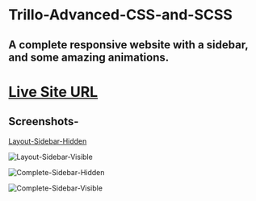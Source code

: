 # Trillo-Advanced-CSS-and-SCSS
## A complete responsive website with a sidebar, and some amazing animations.

# [Live Site URL](https://harshitsoni2000.github.io/Trillo-Advanced-CSS-and-SCSS/)

## Screenshots-

[Layout-Sidebar-Hidden](img/layout.png)

![Layout-Sidebar-Visible](img/layout.png)

![Complete-Sidebar-Hidden](img/layout.png)

![Complete-Sidebar-Visible](img/layout.png)
